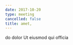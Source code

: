 ```yaml
---
date: 2017-10-20
type: meeting
cancelled: false
title: amet,
---
```

do dolor Ut eiusmod qui officia